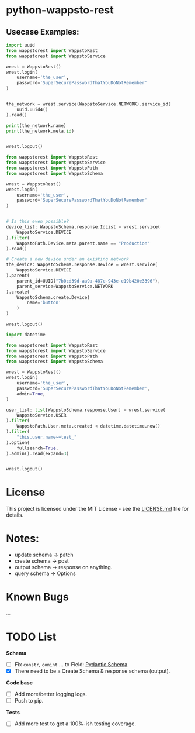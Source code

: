 python-wappsto-rest
===============================================================================






Usecase Examples:
-------------------------------------------------------------------------------

```python
import uuid
from wappstorest import WappstoRest
from wappstorest import WappstoService

wrest = WappstoRest()
wrest.login(
    username='the_user',
    password='SuperSecurePasswordThatYouDoNotRemember'
)


the_network = wrest.service(WappstoService.NETWORK).service_id(
    uuid.uuid4()
).read()

print(the_network.name)
print(the_network.meta.id)


wrest.logout()
```

```python
from wappstorest import WappstoRest
from wappstorest import WappstoService
from wappstorest import WappstoPath
from wappstorest import WappstoSchema

wrest = WappstoRest()
wrest.login(
    username='the_user',
    password='SuperSecurePasswordThatYouDoNotRemember'
)


# Is this even possible?
device_list: WappstoSchema.response.IdList = wrest.service(
    WappstoService.DEVICE
).filter(
    WappstoPath.Device.meta.parent.name == "Production"
).read()

# Create a new device under an existing network
the_device: WappstoSchema.response.Device = wrest.service(
    WappstoService.DEVICE
).parent(
    parent_id=UUID("7b0cd39d-aa9a-487e-943e-e19b420e3396"),
    parent_service=WappstoService.NETWORK
).create(
    WappstoSchema.create.Device(
        name='button'
    )
)

wrest.logout()
```


```python
import datetime

from wappstorest import WappstoRest
from wappstorest import WappstoService
from wappstorest import WappstoPath
from wappstorest import WappstoSchema

wrest = WappstoRest()
wrest.login(
    username='the_user',
    password='SuperSecurePasswordThatYouDoNotRemember',
    admin=True,
)

user_list: list[WappstoSchema.response.User] = wrest.service(
    WappstoService.USER
).filter(
    WappstoPath.User.meta.created < datetime.datetime.now()
).filter(
    "this.user.name~=test_"
).option(
    fullsearch=True,
).admin().read(expand=3)


wrest.logout()
```

License
===============================================================================

This project is licensed under the MIT License - see the [LICENSE.md](LICENSE.md) file for details.


Notes:
===============================================================================
 * update schema -> patch
 * create schema -> post
 * output schema -> response on anything.
 * query schema -> Options


Known Bugs
===============================================================================
 ...


TODO List
===============================================================================
**Schema**
 * [ ] Fix `constr`, `conint` ... to Field: [Pydantic Schema](https://docs.pydantic.dev/usage/schema/).
 * [x] There need to be a Create Schema & response schema (output).

**Code base**
 * [ ] Add more/better logging logs.
 * [ ] Push to pip.

**Tests**
 * [ ] Add more test to get a 100%-ish testing coverage.
